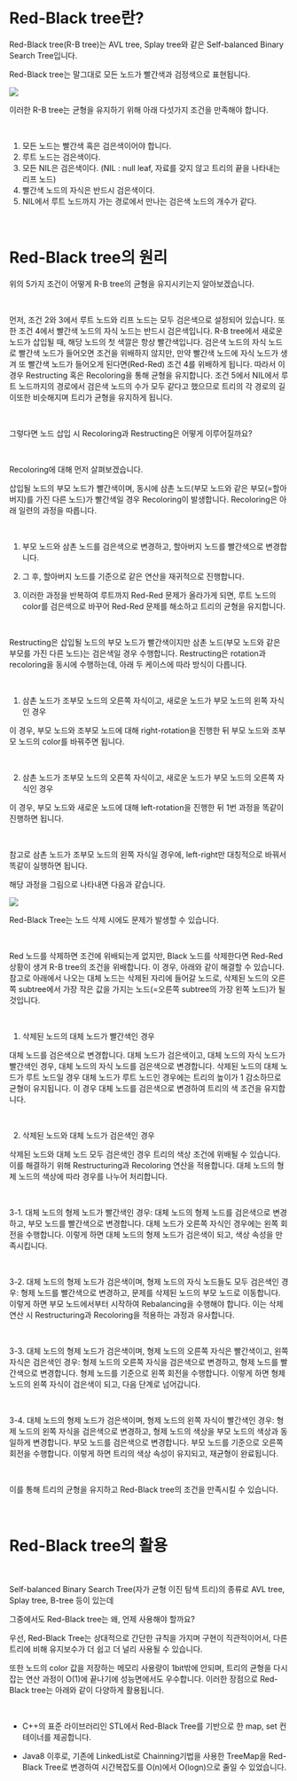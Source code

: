 # Red-Black tree란?


Red-Black tree(R-B tree)는 AVL tree, Splay tree와 같은 Self-balanced Binary Search Tree입니다. 

Red-Black tree는 말그대로 모든 노드가 빨간색과 검정색으로 표현됩니다.

<img src="https://img1.daumcdn.net/thumb/R1280x0/?scode=mtistory2&fname=https%3A%2F%2Fblog.kakaocdn.net%2Fdn%2Fq1wQx%2FbtshRxzoSc3%2FkAMkKg1lQj7dQ2zzzZI4Ek%2Fimg.png">
 
 </br>



이러한 R-B tree는 균형을 유지하기 위해 아래 다섯가지 조건을 만족해야 합니다.

  </br>

1. 모든 노드는 빨간색 혹은 검은색이어야 합니다.
2. 루트 노드는 검은색이다.
3. 모든 NIL은 검은색이다. (NIL : null leaf, 자료를 갖지 않고 트리의 끝을 나타내는 리프 노드)
4. 빨간색 노드의 자식은 반드시 검은색이다.
5. NIL에서 루트 노드까지 가는 경로에서 만나는 검은색 노드의 개수가 같다.

  </br>

# Red-Black tree의 원리
 

위의 5가지 조건이 어떻게 R-B tree의 균형을 유지시키는지 알아보겠습니다.

  </br>

먼저, 조건 2와 3에서 루트 노드와 리프 노드는 모두 검은색으로 설정되어 있습니다. 또한 조건 4에서 빨간색 노드의 자식 노드는 반드시 검은색입니다. R-B tree에서 새로운 노드가 삽입될 때, 해당 노드의 첫 색깔은 항상 빨간색입니다. 검은색 노드의 자식 노드로 빨간색 노드가 들어오면 조건을 위배하지 않지만, 만약 빨간색 노드에 자식 노드가 생겨 또 빨간색 노드가 들어오게 된다면(Red-Red) 조건 4를 위배하게 됩니다. 따라서 이 경우 Restructing 혹은 Recoloring을 통해 균형을 유지합니다. 조건 5에서 NIL에서 루트 노드까지의 경로에서 검은색 노드의 수가 모두 같다고 했으므로 트리의 각 경로의 길이또한 비슷해지며 트리가 균형을 유지하게 됩니다.

  </br>

그렇다면 노드 삽입 시 Recoloring과 Restructing은 어떻게 이루어질까요?

  </br>

Recoloring에 대해 먼저 살펴보겠습니다.

삽입될 노드의 부모 노드가 빨간색이며, 동시에 삼촌 노드(부모 노드와 같은 부모(=할아버지)를 가진 다른 노드)가 빨간색일 경우 Recoloring이 발생합니다. Recoloring은 아래 일련의 과정을 따릅니다.

  </br>

1. 부모 노드와 삼촌 노드를 검은색으로 변경하고, 할아버지 노드를 빨간색으로 변경합니다.

2. 그 후, 할아버지 노드를 기준으로 같은 연산을 재귀적으로 진행합니다.

3. 이러한 과정을 반복하여 루트까지 Red-Red 문제가 올라가게 되면, 루트 노드의 color를 검은색으로 바꾸어 Red-Red 문제를 해소하고 트리의 균형을 유지합니다.

  </br>

Restructing은 삽입될 노드의 부모 노드가 빨간색이지만 삼촌 노드(부모 노드와 같은 부모를 가진 다른 노드)는 검은색일 경우 수행합니다. Restructing은 rotation과 recoloring을 동시에 수행하는데, 아래 두 케이스에 따라 방식이 다릅니다.

  </br>

1. 삼촌 노드가 조부모 노드의 오른쪽 자식이고, 새로운 노드가 부모 노드의 왼쪽 자식인 경우


이 경우, 부모 노드와 조부모 노드에 대해 right-rotation을 진행한 뒤 부모 노드와 조부모 노드의 color를 바꿔주면 됩니다.

  </br>

2. 삼촌 노드가 조부모 노드의 오른쪽 자식이고, 새로운 노드가 부모 노드의 오른쪽 자식인 경우


이 경우, 부모 노드와 새로운 노드에 대해 left-rotation을 진행한 뒤 1번 과정을 똑같이 진행하면 됩니다.

  </br>

참고로 삼촌 노드가 조부모 노드의 왼쪽 자식일 경우에, left-right만 대칭적으로 바꿔서 똑같이 실행하면 됩니다.

해당 과정을 그림으로 나타내면 다음과 같습니다.

 
<img src="https://img1.daumcdn.net/thumb/R1280x0/?scode=mtistory2&fname=https%3A%2F%2Fblog.kakaocdn.net%2Fdn%2FbGYuTh%2FbtshCdI33ss%2FGfOcWGkcST1mQRapwk69G1%2Fimg.png">

 </br>

Red-Black Tree는 노드 삭제 시에도 문제가 발생할 수 있습니다.

 </br>

Red 노드를 삭제하면 조건에 위배되는게 없지만, Black 노드를 삭제한다면 Red-Red 상황이 생겨 R-B tree의 조건을 위배합니다. 이 경우, 아래와 같이 해결할 수 있습니다. 참고로 아래에서 나오는 대체 노드는 삭제된 자리에 들어갈 노드로, 삭제된 노드의 오른쪽 subtree에서 가장 작은 값을 가지는 노드(=오른쪽 subtree의 가장 왼쪽 노드)가 될 것입니다.

 </br>

 1. 삭제된 노드의 대체 노드가 빨간색인 경우

대체 노드를 검은색으로 변경합니다.
대체 노드가 검은색이고, 대체 노드의 자식 노드가 빨간색인 경우, 대체 노드의 자식 노드를 검은색으로 변경합니다.
삭제된 노드의 대체 노드가 루트 노드일 경우
대체 노드가 루트 노드인 경우에는 트리의 높이가 1 감소하므로 균형이 유지됩니다.
이 경우 대체 노드를 검은색으로 변경하여 트리의 색 조건을 유지합니다.

</br>

 2. 삭제된 노드와 대체 노드가 검은색인 경우
 
 
삭제된 노드와 대체 노드 모두 검은색인 경우 트리의 색상 조건에 위배될 수 있습니다.
이를 해결하기 위해 Restructuring과 Recoloring 연산을 적용합니다.
대체 노드의 형제 노드의 색상에 따라 경우를 나누어 처리합니다.

</br>

 3-1. 대체 노드의 형제 노드가 빨간색인 경우:
대체 노드의 형제 노드를 검은색으로 변경하고, 부모 노드를 빨간색으로 변경합니다.
대체 노드가 오른쪽 자식인 경우에는 왼쪽 회전을 수행합니다.
이렇게 하면 대체 노드의 형제 노드가 검은색이 되고, 색상 속성을 만족시킵니다.

</br>

 3-2. 대체 노드의 형제 노드가 검은색이며, 형제 노드의 자식 노드들도 모두 검은색인 경우:
형제 노드를 빨간색으로 변경하고, 문제를 삭제된 노드의 부모 노드로 이동합니다.
이렇게 하면 부모 노드에서부터 시작하여 Rebalancing을 수행해야 합니다.
이는 삭제 연산 시 Restructuring과 Recoloring을 적용하는 과정과 유사합니다.

</br>

 3-3. 대체 노드의 형제 노드가 검은색이며, 형제 노드의 오른쪽 자식은 빨간색이고, 왼쪽 자식은 검은색인 경우:
형제 노드의 오른쪽 자식을 검은색으로 변경하고, 형제 노드를 빨간색으로 변경합니다.
형제 노드를 기준으로 왼쪽 회전을 수행합니다.
이렇게 하면 형제 노드의 왼쪽 자식이 검은색이 되고, 다음 단계로 넘어갑니다.

</br>

 3-4. 대체 노드의 형제 노드가 검은색이며, 형제 노드의 왼쪽 자식이 빨간색인 경우:
형제 노드의 왼쪽 자식을 검은색으로 변경하고, 형제 노드의 색상을 부모 노드의 색상과 동일하게 변경합니다.
부모 노드를 검은색으로 변경합니다.
부모 노드를 기준으로 오른쪽 회전을 수행합니다.
이렇게 하면 트리의 색상 속성이 유지되고, 재균형이 완료됩니다.

</br>

이를 통해 트리의 균형을 유지하고 Red-Black tree의 조건을 만족시킬 수 있습니다.

 </br>

# Red-Black tree의 활용
 
 </br>

Self-balanced Binary Search Tree(자가 균형 이진 탐색 트리)의 종류로 AVL tree, Splay tree, B-tree 등이 있는데

그중에서도 Red-Black tree는 왜, 언제 사용해야 할까요?

우선, Red-Black Tree는 상대적으로 간단한 규칙을 가지며 구현이 직관적이어서, 다른 트리에 비해 유지보수가 더 쉽고 더 널리 사용될 수 있습니다.

또한 노드의 color 값을 저장하는 메모리 사용량이 1bit밖에 안되며, 트리의 균형을 다시 잡는 연산 과정이 O(1)에 끝나기에 성능면에서도 우수합니다. 이러한 장점으로 Red-Black tree는 아래와 같이 다양하게 활용됩니다.

 </br>

- C++의 표준 라이브러리인 STL에서 Red-Black Tree를 기반으로 한 map, set 컨테이너를 제공합니다.

- Java8 이후로, 기존에 LinkedList로 Chainning기법을 사용한 TreeMap을 Red-Black Tree로 변경하여 시간복잡도를 O(n)에서 O(logn)으로 줄일 수 있었습니다.